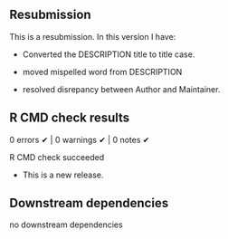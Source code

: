 ## Resubmission
This is a resubmission. In this version I have:

* Converted the DESCRIPTION title to title case.

* moved mispelled word from DESCRIPTION

* resolved disrepancy between Author and Maintainer.


## R CMD check results

0 errors ✔ | 0 warnings ✔ | 0 notes ✔

R CMD check succeeded

* This is a new release.

## Downstream dependencies

no downstream dependencies
